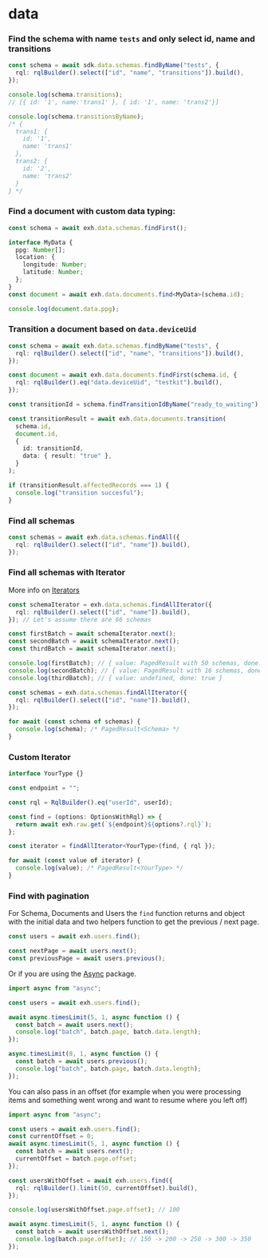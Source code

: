 # data

### Find the schema with name `tests` and only select id, name and transitions

```ts
const schema = await sdk.data.schemas.findByName("tests", {
  rql: rqlBuilder().select(["id", "name", "transitions"]).build(),
});

console.log(schema.transitions);
// [{ id: '1', name:'trans1' }, { id: '1', name: 'trans2'}]

console.log(schema.transitionsByName);
/* {
  trans1: {
    id: '1',
    name: 'trans1'
  },
  trans2: {
    id: '2',
    name: 'trans2'
  }
} */
```

### Find a document with custom data typing:

```ts
const schema = await exh.data.schemas.findFirst();

interface MyData {
  ppg: Number[];
  location: {
    longitude: Number;
    latitude: Number;
  };
}
const document = await exh.data.documents.find<MyData>(schema.id);

console.log(document.data.ppg);
```

### Transition a document based on `data.deviceUid`

```ts
const schema = await exh.data.schemas.findByName("tests", {
  rql: rqlBuilder().select(["id", "name", "transitions"]).build(),
});

const document = await exh.data.documents.findFirst(schema.id, {
  rql: rqlBuilder().eq("data.deviceUid", "testkit").build(),
});

const transitionId = schema.findTransitionIdByName("ready_to_waiting");

const transitionResult = await exh.data.documents.transition(
  schema.id,
  document.id,
  {
    id: transitionId,
    data: { result: "true" },
  }
);

if (transitionResult.affectedRecords === 1) {
  console.log("transition succesful");
}
```

### Find all schemas

```ts
const schemas = await exh.data.schemas.findAll({
  rql: rqlBuilder().select(["id", "name"]).build(),
});
```

### Find all schemas with Iterator

More info on [Iterators](https://developer.mozilla.org/en-US/docs/Web/JavaScript/Reference/Iteration\_protocols#the\_iterator\_protocol)

```ts
const schemaIterator = exh.data.schemas.findAllIterator({
  rql: rqlBuilder().select(["id", "name"]).build(),
}); // Let's assume there are 66 schemas

const firstBatch = await schemaIterator.next();
const secondBatch = await schemaIterator.next();
const thirdBatch = await schemaIterator.next();

console.log(firstBatch); // { value: PagedResult with 50 schemas, done: false }
console.log(secondBatch); // { value: PagedResult with 16 schemas, done: false }
console.log(thirdBatch); // { value: undefined, done: true }
```

```ts
const schemas = exh.data.schemas.findAllIterator({
  rql: rqlBuilder().select(["id", "name"]).build(),
});

for await (const schema of schemas) {
  console.log(schema); /* PagedResult<Schema> */
}
```

### Custom Iterator

```ts
interface YourType {}

const endpoint = "";

const rql = RqlBuilder().eq("userId", userId);

const find = (options: OptionsWithRql) => {
  return await exh.raw.get(`${endpoint}${options?.rql}`);
};

const iterator = findAllIterator<YourType>(find, { rql });

for await (const value of iterator) {
  console.log(value); /* PagedResult<YourType> */
}
```

### Find with pagination

For Schema, Documents and Users the `find` function returns and object with the initial data and two helpers function to get the previous / next page.

```ts
const users = await exh.users.find();

const nextPage = await users.next();
const previousPage = await users.previous();
```

Or if you are using the [Async](https://caolan.github.io/async/v3/index.html) package.

```ts
import async from "async";

const users = await exh.users.find();

await async.timesLimit(5, 1, async function () {
  const batch = await users.next();
  console.log("batch", batch.page, batch.data.length);
});

async.timesLimit(8, 1, async function () {
  const batch = await users.previous();
  console.log("batch", batch.page, batch.data.length);
});
```

You can also pass in an offset (for example when you were processing items and something went wrong and want to resume where you left off)

```ts
import async from "async";

const users = await exh.users.find();
const currentOffset = 0;
await async.timesLimit(5, 1, async function () {
  const batch = await users.next();
  currentOffset = batch.page.offset;
});

const usersWithOffset = await exh.users.find({
  rql: rqlBuilder().limit(50, currentOffset).build(),
});

console.log(usersWithOffset.page.offset); // 100

await async.timesLimit(5, 1, async function () {
  const batch = await usersWithOffset.next();
  console.log(batch.page.offset); // 150 -> 200 -> 250 -> 300 -> 350
});
```
